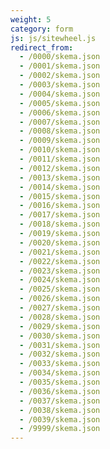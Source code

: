 ```yaml
---
weight: 5
category: form
js: js/sitewheel.js
redirect_from:
  - /0000/skema.json
  - /0001/skema.json
  - /0002/skema.json
  - /0003/skema.json
  - /0004/skema.json
  - /0005/skema.json
  - /0006/skema.json
  - /0007/skema.json
  - /0008/skema.json
  - /0009/skema.json
  - /0010/skema.json
  - /0011/skema.json
  - /0012/skema.json
  - /0013/skema.json
  - /0014/skema.json
  - /0015/skema.json
  - /0016/skema.json
  - /0017/skema.json
  - /0018/skema.json
  - /0019/skema.json
  - /0020/skema.json
  - /0021/skema.json
  - /0022/skema.json
  - /0023/skema.json
  - /0024/skema.json
  - /0025/skema.json
  - /0026/skema.json
  - /0027/skema.json
  - /0028/skema.json
  - /0029/skema.json
  - /0030/skema.json
  - /0031/skema.json
  - /0032/skema.json
  - /0033/skema.json
  - /0034/skema.json
  - /0035/skema.json
  - /0036/skema.json
  - /0037/skema.json
  - /0038/skema.json
  - /0039/skema.json
  - /9999/skema.json
---
```

